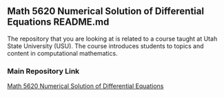## Math 5620 Numerical Solution of Differential Equations README.md

The repository that you are looking at is related to a course taught at Utah State University (USU). The course introduces
students to topics and content in computational mathematics.

### Main Repository Link

[Math 5620 Numerical Solution of Differential Equations](https://jvkoebbe.github.io/math5620/main)
